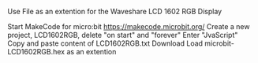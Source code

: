 Use File as an extention for the Waveshare LCD 1602 RGB Display

Start MakeCode for micro:bit  https://makecode.microbit.org/
Create a new project, LCD1602RGB, delete "on start" and "forever"
Enter "JvaScript"
Copy and paste content of LCD1602RGB.txt
Download
Load microbit-LCD1602RGB.hex as an extention
